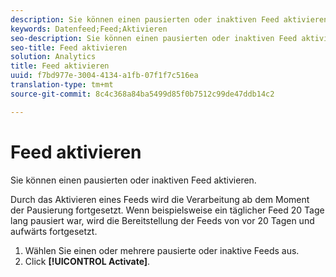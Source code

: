 ```yaml
---
description: Sie können einen pausierten oder inaktiven Feed aktivieren.
keywords: Datenfeed;Feed;Aktivieren
seo-description: Sie können einen pausierten oder inaktiven Feed aktivieren.
seo-title: Feed aktivieren
solution: Analytics
title: Feed aktivieren
uuid: f7bd977e-3004-4134-a1fb-07f1f7c516ea
translation-type: tm+mt
source-git-commit: 8c4c368a84ba5499d85f0b7512c99de47ddb14c2

---
```



# Feed aktivieren

Sie können einen pausierten oder inaktiven Feed aktivieren.

Durch das Aktivieren eines Feeds wird die Verarbeitung ab dem Moment der Pausierung fortgesetzt. Wenn beispielsweise ein täglicher Feed 20 Tage lang pausiert war, wird die Bereitstellung der Feeds von vor 20 Tagen und aufwärts fortgesetzt.

1. Wählen Sie einen oder mehrere pausierte oder inaktive Feeds aus.
1. Click **[!UICONTROL Activate]**.
